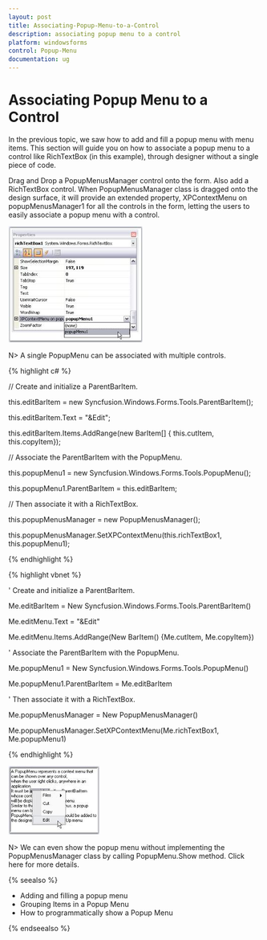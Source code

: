 ```yaml
---
layout: post
title: Associating-Popup-Menu-to-a-Control
description: associating popup menu to a control
platform: windowsforms
control: Popup-Menu
documentation: ug
---
```


# Associating Popup Menu to a Control

In the previous topic, we saw how to add and fill a popup menu with menu items. This section will guide you on how to associate a popup menu to a control like RichTextBox (in this example), through designer without a single piece of code. 

Drag and Drop a PopupMenusManager control onto the form. Also add a RichTextBox control. When PopupMenusManager class is dragged onto the design surface, it will provide an extended property, XPContextMenu on popupMenusManager1 for all the controls in the form, letting the users to easily associate a popup menu with a control. 

![](Associating-Popup-Menu-to-a-Control_images/Associating-Popup-Menu-to-a-Control_img1.jpeg)




N> A single PopupMenu can be associated with multiple controls.



{% highlight c# %}

// Create and initialize a ParentBarItem.

this.editBarItem = new Syncfusion.Windows.Forms.Tools.ParentBarItem();

this.editBarItem.Text = "&Edit";

this.editBarItem.Items.AddRange(new BarItem[] { this.cutItem, this.copyItem});



// Associate the ParentBarItem with the PopupMenu.

this.popupMenu1 = new Syncfusion.Windows.Forms.Tools.PopupMenu();

this.popupMenu1.ParentBarItem = this.editBarItem;



// Then associate it with a RichTextBox.

this.popupMenusManager = new PopupMenusManager();

this.popupMenusManager.SetXPContextMenu(this.richTextBox1, this.popupMenu1);


{% endhighlight  %}


{% highlight vbnet %}

' Create and initialize a ParentBarItem.

Me.editBarItem = New Syncfusion.Windows.Forms.Tools.ParentBarItem()

Me.editMenu.Text = "&Edit"

Me.editMenu.Items.AddRange(New BarItem() {Me.cutItem, Me.copyItem})



' Associate the ParentBarItem with the PopupMenu.

Me.popupMenu1 = New Syncfusion.Windows.Forms.Tools.PopupMenu()

Me.popupMenu1.ParentBarItem = Me.editBarItem



' Then associate it with a RichTextBox.

Me.popupMenusManager = New PopupMenusManager()

Me.popupMenusManager.SetXPContextMenu(Me.richTextBox1, Me.popupMenu1)

{% endhighlight  %}


![](Associating-Popup-Menu-to-a-Control_images/Associating-Popup-Menu-to-a-Control_img3.jpeg)



N> We can even show the popup menu without implementing the PopupMenusManager class by calling PopupMenu.Show method. Click here for more details.

{% seealso %}

* Adding and filling a popup menu
* Grouping Items in a Popup Menu
* How to programmatically show a Popup Menu

{% endseealso %}